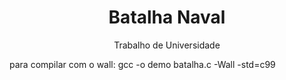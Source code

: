 <h1 align="center">Batalha Naval</h1>
<p align="center">Trabalho de Universidade</p>
para compilar com o wall: gcc -o demo batalha.c -Wall -std=c99
